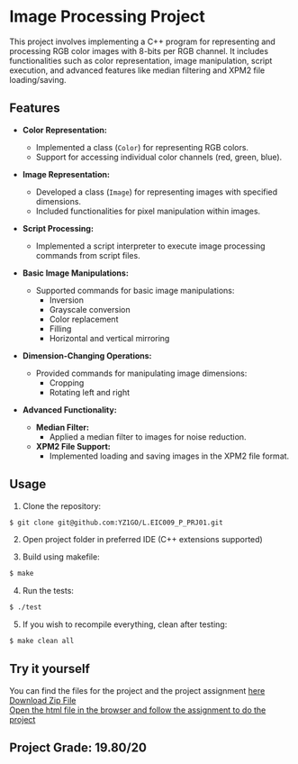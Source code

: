 # Image Processing Project

This project involves implementing a C++ program for representing and processing RGB color images with 8-bits per RGB channel. It includes functionalities such as color representation, image manipulation, script execution, and advanced features like median filtering and XPM2 file loading/saving.

## Features

- **Color Representation:** 
  - Implemented a class (`Color`) for representing RGB colors.
  - Support for accessing individual color channels (red, green, blue).

- **Image Representation:** 
  - Developed a class (`Image`) for representing images with specified dimensions.
  - Included functionalities for pixel manipulation within images.

- **Script Processing:** 
  - Implemented a script interpreter to execute image processing commands from script files.

- **Basic Image Manipulations:** 
  - Supported commands for basic image manipulations:
    - Inversion
    - Grayscale conversion
    - Color replacement
    - Filling
    - Horizontal and vertical mirroring

- **Dimension-Changing Operations:** 
  - Provided commands for manipulating image dimensions:
    - Cropping
    - Rotating left and right

- **Advanced Functionality:** 
  - **Median Filter:**
    - Applied a median filter to images for noise reduction.
  - **XPM2 File Support:** 
    - Implemented loading and saving images in the XPM2 file format.

## Usage

1. Clone the repository:
```bash
$ git clone git@github.com:YZ1GO/L.EIC009_P_PRJ01.git
```

2. Open project folder in preferred IDE (C++ extensions supported)


3. Build using makefile:
```bash
$ make
```

4. Run the tests:
```bash
$ ./test
```

5. If you wish to recompile everything, clean after testing:
```bash
$ make clean all
```

## Try it yourself

You can find the files for the project and the project assignment [here](files) <br>
[Download Zip File](files/project.zip?raw=true) <br>
<a href="files/Project assignment.html" target="_blank">Open the html file in the browser and follow the assignment to do the project</a>


## Project Grade: 19.80/20


